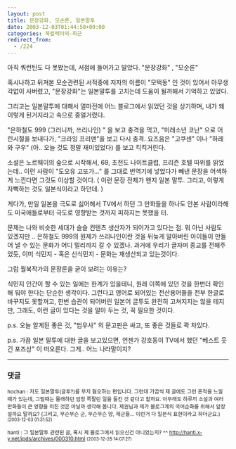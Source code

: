 ```yaml
---
layout: post
title: 문장강화, 모순론, 일본말투
date: 2003-12-03T01:44:50+09:00
categories: 북컬렉터의-최근
redirect_from:
  - /224
---
```


아직 쿼런틴도 다 못봤는데, 서점에 들어가고 말았다. "문장강화" , "모순론"

혹시나하고 뒤져본 모순관련된 서적중에 저자의 이름이 "모택동" 인 것이 있어서 아무생각없이 사버렸고, "문장강화"는 일본말투를 고치는데 도움이 될까해서 기억하고 있었다.

그리고는 일본말투에 대해서 얼마전에 어느 블로그에서 읽었던 것을 상기하며, 내가 왜 이렇게 된거지라고 속으로 중얼거렸다.

"은하철도 999 (그러니까, 쓰리나인) " 을 보고 충격을 먹고, "미래소년 코난" 으로 어린시절을 보내다가, "크라잉 프리맨"을 보고 다시 충격. 요즈음은 "고쿠센" 이나 "하레와 구우" (아.. 오늘 것도 정말 재미있었다) 를 보고 킥킥거린다.

소설은 노르웨이의 숲으로 시작해서, 69, 초전도 나이트클럽, 프리즌 호텔 따위를 읽었는데.. 이런 사람이 "도오유 고또가..." 를 그대로 번역기에 넣었다가 빼낸 문장을 어색하게 느낀다면 그것도 이상할 것이다. ( 이런 문장 전체가 왠지 일본 말투. 그리고, 이렇게 자뻑하는 것도 일본식이라고 하던데. )

게다가, 만일 일본을 극도로 싫어해서 TV에서 하던 그 만화들을 하나도 안본 사람이라해도 미국애들로부터 극도로 영향받는 것까지 피하지는 못했을 터.

문제는 나와 비슷한 세대가 슬슬 컨텐츠 생산자가 되어가고 있다는 점. 뭐 아닌 사람도 있겠지만 .. 은하철도 999의 원제가 쓰리나인이란 것을 뒤늦게 알아버린 아이들이 만들어 낼 수 있는 문화가 어디 멀리까지 갈 수 있겠나. 과거에 우리가 글자며 종교를 전해주었듯, 이미 식민지 - 혹은 신식민지 - 문화는 재생산되고 있는것이다.

그럼 월북작가의 문장론을 굳이 보려는 이유는?

식민지 인간이 할 수 있는 일에는 한계가 있을테니, 원래 이쪽에 있던 것을 한번더 확인해 둬야 한다는 단순한 생각이다. 그런다고 영어로 되어있는 전산용어들을 전부 한글로 바꾸지도 못할꺼고, 한번 습관이 되어버린 일본어 글투도 완전히 고쳐지지는 않을 테지만, 그래도, 이런 글이 있다는 것을 알아 두는 것, 꼭 필요한 것이다.

p.s. 오늘 알게된 좋은 것, "범우사" 의 문고판은 싸고, 또 좋은 것들로 꽉 차있다.

p.s. 가끔 일본 말투에 대한 글을 보고있으면, 언젠가 강호동이 TV에서 했던 "베스트 웃긴 포즈상" 이 떠오른다. 그게.. 어느 나라말이지?

* * *

### 댓글



<!--- cmt:484 --->
<!--- mail: --->
<!--- parent:0 --->

<small>hochan : 저도 일본말투(글투?)를 무지 혐오하는 편입니다. 그런데 가끔씩 제 글에도 그런 흔적을 느낄 때가 있는데, 그럴때는 몰래하던 엄청 쪽팔린 일을 들킨 것 같다고 할까요. 아무래도 하루끼 소설과 여러 만화들이 큰 영향을 미친 것은 아닐까 생각해 봅니다. 제권님과 제가 블로그계의 국어순화를 위해서 앞장 설까요 말까요? (그리고, 무슨무슨 군, 무슨무슨 양, 제군들... 이런거 다 일본식 표현이라고 하더군요.) <small>(2003-12-03 01:31:52)</small></small>


<!--- cmt:485 --->
<!--- mail: --->
<!--- parent:0 --->

<small>hanti : 그 일본말투 관련된 글, 혹시 제 블로그에서 읽으신건 아니었는지? ^^ http://hanti.x-y.net/ipds/archives/000310.html <small>(2003-12-28 14:07:27)</small></small>

